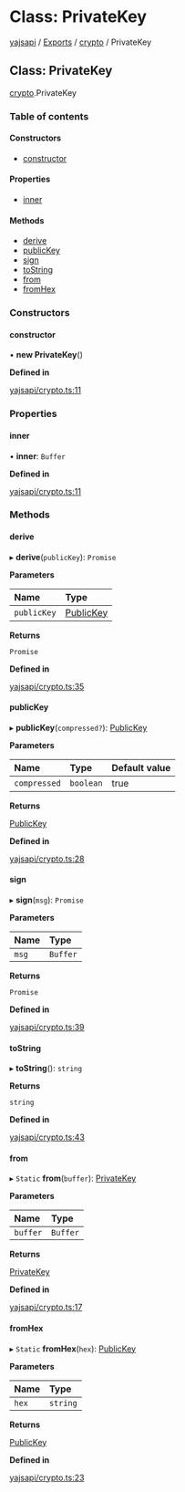 # Class: PrivateKey

[yajsapi](../yajsapi.md) / [Exports](../modules/) / [crypto](../modules/crypto.md) / PrivateKey

## Class: PrivateKey

[crypto](../modules/crypto.md).PrivateKey

### Table of contents

#### Constructors

* [constructor](crypto.privatekey.md#constructor)

#### Properties

* [inner](crypto.privatekey.md#inner)

#### Methods

* [derive](crypto.privatekey.md#derive)
* [publicKey](crypto.privatekey.md#publickey)
* [sign](crypto.privatekey.md#sign)
* [toString](crypto.privatekey.md#tostring)
* [from](crypto.privatekey.md#from)
* [fromHex](crypto.privatekey.md#fromhex)

### Constructors

#### constructor

• **new PrivateKey**\(\)

**Defined in**

[yajsapi/crypto.ts:11](https://github.com/golemfactory/yajsapi/blob/8f42a91/yajsapi/crypto.ts#L11)

### Properties

#### inner

• **inner**: `Buffer`

**Defined in**

[yajsapi/crypto.ts:11](https://github.com/golemfactory/yajsapi/blob/8f42a91/yajsapi/crypto.ts#L11)

### Methods

#### derive

▸ **derive**\(`publicKey`\): `Promise`

**Parameters**

| Name | Type |
| :--- | :--- |
| `publicKey` | [PublicKey](crypto.publickey.md) |

**Returns**

`Promise`

**Defined in**

[yajsapi/crypto.ts:35](https://github.com/golemfactory/yajsapi/blob/8f42a91/yajsapi/crypto.ts#L35)

#### publicKey

▸ **publicKey**\(`compressed?`\): [PublicKey](crypto.publickey.md)

**Parameters**

| Name | Type | Default value |
| :--- | :--- | :--- |
| `compressed` | `boolean` | true |

**Returns**

[PublicKey](crypto.publickey.md)

**Defined in**

[yajsapi/crypto.ts:28](https://github.com/golemfactory/yajsapi/blob/8f42a91/yajsapi/crypto.ts#L28)

#### sign

▸ **sign**\(`msg`\): `Promise`

**Parameters**

| Name | Type |
| :--- | :--- |
| `msg` | `Buffer` |

**Returns**

`Promise`

**Defined in**

[yajsapi/crypto.ts:39](https://github.com/golemfactory/yajsapi/blob/8f42a91/yajsapi/crypto.ts#L39)

#### toString

▸ **toString**\(\): `string`

**Returns**

`string`

**Defined in**

[yajsapi/crypto.ts:43](https://github.com/golemfactory/yajsapi/blob/8f42a91/yajsapi/crypto.ts#L43)

#### from

▸ `Static` **from**\(`buffer`\): [PrivateKey](crypto.privatekey.md)

**Parameters**

| Name | Type |
| :--- | :--- |
| `buffer` | `Buffer` |

**Returns**

[PrivateKey](crypto.privatekey.md)

**Defined in**

[yajsapi/crypto.ts:17](https://github.com/golemfactory/yajsapi/blob/8f42a91/yajsapi/crypto.ts#L17)

#### fromHex

▸ `Static` **fromHex**\(`hex`\): [PublicKey](crypto.publickey.md)

**Parameters**

| Name | Type |
| :--- | :--- |
| `hex` | `string` |

**Returns**

[PublicKey](crypto.publickey.md)

**Defined in**

[yajsapi/crypto.ts:23](https://github.com/golemfactory/yajsapi/blob/8f42a91/yajsapi/crypto.ts#L23)

